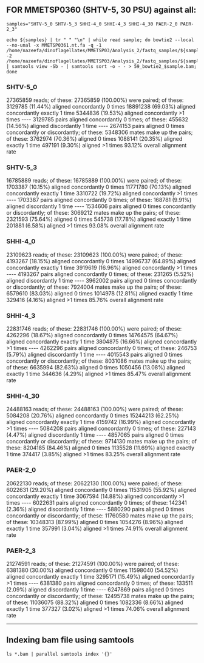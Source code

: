## FOR MMETSP0360 (SHTV-5, 30 PSU) against all:

```
samples="SHTV-5_0 SHTV-5_3 SHHI-4_0 SHHI-4_3 SHHI-4_30 PAER-2_0 PAER-2_3"
```
```
echo ${samples} | tr " " "\n" | while read sample; do bowtie2 --local --no-unal -x MMETSP0361.nt.fa -q -1 /home/nazeefa/dinoflagellates/MMETSP03/Analysis_2/fastq_samples/${sample}_1.fastq.gz -2 /home/nazeefa/dinoflagellates/MMETSP03/Analysis_2/fastq_samples/${sample}_2.fastq.gz | samtools view -Sb - | samtools sort -o - - > 59_bowtie2_$sample.bam; done

```
### SHTV-5_0 

27365859 reads; of these:
  27365859 (100.00%) were paired; of these:
    3129785 (11.44%) aligned concordantly 0 times
    18891238 (69.03%) aligned concordantly exactly 1 time
    5344836 (19.53%) aligned concordantly >1 times
    ----
    3129785 pairs aligned concordantly 0 times; of these:
      455632 (14.56%) aligned discordantly 1 time
    ----
    2674153 pairs aligned 0 times concordantly or discordantly; of these:
      5348306 mates make up the pairs; of these:
        3762974 (70.36%) aligned 0 times
        1088141 (20.35%) aligned exactly 1 time
        497191 (9.30%) aligned >1 times
93.12% overall alignment rate

### SHTV-5_3 

16785889 reads; of these:
  16785889 (100.00%) were paired; of these:
    1703387 (10.15%) aligned concordantly 0 times
    11771780 (70.13%) aligned concordantly exactly 1 time
    3310722 (19.72%) aligned concordantly >1 times
    ----
    1703387 pairs aligned concordantly 0 times; of these:
      168781 (9.91%) aligned discordantly 1 time
    ----
    1534606 pairs aligned 0 times concordantly or discordantly; of these:
      3069212 mates make up the pairs; of these:
        2321593 (75.64%) aligned 0 times
        545738 (17.78%) aligned exactly 1 time
        201881 (6.58%) aligned >1 times
93.08% overall alignment rate

### SHHI-4_0 

23109623 reads; of these:
  23109623 (100.00%) were paired; of these:
    4193267 (18.15%) aligned concordantly 0 times
    14996737 (64.89%) aligned concordantly exactly 1 time
    3919619 (16.96%) aligned concordantly >1 times
    ----
    4193267 pairs aligned concordantly 0 times; of these:
      231265 (5.52%) aligned discordantly 1 time
    ----
    3962002 pairs aligned 0 times concordantly or discordantly; of these:
      7924004 mates make up the pairs; of these:
        6579610 (83.03%) aligned 0 times
        1014978 (12.81%) aligned exactly 1 time
        329416 (4.16%) aligned >1 times
85.76% overall alignment rate

### SHHI-4_3

22831746 reads; of these:
  22831746 (100.00%) were paired; of these:
    4262296 (18.67%) aligned concordantly 0 times
    14764575 (64.67%) aligned concordantly exactly 1 time
    3804875 (16.66%) aligned concordantly >1 times
    ----
    4262296 pairs aligned concordantly 0 times; of these:
      246753 (5.79%) aligned discordantly 1 time
    ----
    4015543 pairs aligned 0 times concordantly or discordantly; of these:
      8031086 mates make up the pairs; of these:
        6635994 (82.63%) aligned 0 times
        1050456 (13.08%) aligned exactly 1 time
        344636 (4.29%) aligned >1 times
85.47% overall alignment rate

### SHHI-4_30

24488163 reads; of these:
  24488163 (100.00%) were paired; of these:
    5084208 (20.76%) aligned concordantly 0 times
    15244213 (62.25%) aligned concordantly exactly 1 time
    4159742 (16.99%) aligned concordantly >1 times
    ----
    5084208 pairs aligned concordantly 0 times; of these:
      227143 (4.47%) aligned discordantly 1 time
    ----
    4857065 pairs aligned 0 times concordantly or discordantly; of these:
      9714130 mates make up the pairs; of these:
        8204185 (84.46%) aligned 0 times
        1135528 (11.69%) aligned exactly 1 time
        374417 (3.85%) aligned >1 times
83.25% overall alignment rate

### PAER-2_0 

20622130 reads; of these:
  20622130 (100.00%) were paired; of these:
    6022631 (29.20%) aligned concordantly 0 times
    11531905 (55.92%) aligned concordantly exactly 1 time
    3067594 (14.88%) aligned concordantly >1 times
    ----
    6022631 pairs aligned concordantly 0 times; of these:
      142341 (2.36%) aligned discordantly 1 time
    ----
    5880290 pairs aligned 0 times concordantly or discordantly; of these:
      11760580 mates make up the pairs; of these:
        10348313 (87.99%) aligned 0 times
        1054276 (8.96%) aligned exactly 1 time
        357991 (3.04%) aligned >1 times
74.91% overall alignment rate

### PAER-2_3

21274591 reads; of these:
  21274591 (100.00%) were paired; of these:
    6381380 (30.00%) aligned concordantly 0 times
    11598040 (54.52%) aligned concordantly exactly 1 time
    3295171 (15.49%) aligned concordantly >1 times
    ----
    6381380 pairs aligned concordantly 0 times; of these:
      133511 (2.09%) aligned discordantly 1 time
    ----
    6247869 pairs aligned 0 times concordantly or discordantly; of these:
      12495738 mates make up the pairs; of these:
        11036075 (88.32%) aligned 0 times
        1082336 (8.66%) aligned exactly 1 time
        377327 (3.02%) aligned >1 times
74.06% overall alignment rate

---------------------------------------------

## Indexing bam file using samtools

```
ls *.bam | parallel samtools index '{}'
```
